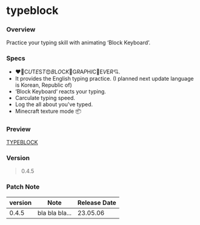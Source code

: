 # typeblock

### Overview
Practice your typing skill with animating ‘Block&nbsp;Keyboard’.

### Specs
 + ❤️‍🔥C*U*T*E*S*T*😍*B*L*O*C*K*💖G*R*A*P*H*I*C💝E*V*E*R*💘.
 + It provides the English typing practice. (I planned next update language is Korean, Republic of)
 + ‘Block&nbsp;Keyboard‘ reacts your typing.
 + Carculate typing speed.
 + Log the all about you've typed.
 + Minecraft texture mode 📦

### Preview
[TYPEBLOCK](https://typeblock.netlify.com/)

### Version
 > 0.4.5

### Patch Note
|version|Note|Release Date|
|---|---|---|
|0.4.5|bla bla bla...|23.05.06|